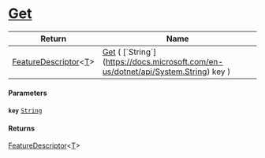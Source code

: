 # [Get](./FeatureDescriptor`1--Get.md)



| Return | Name | 
| --- | --- | 
| [FeatureDescriptor](./../FeatureDescriptor-1.md)\<[T](./FeatureDescriptor`1--Get.md)> | [Get](./FeatureDescriptor`1--Get.md) ( [`String`](https://docs.microsoft.com/en-us/dotnet/api/System.String) key ) | 


#### Parameters
**`key`**  [`String`](https://docs.microsoft.com/en-us/dotnet/api/System.String)<br>
#### Returns
[FeatureDescriptor](./../FeatureDescriptor-1.md)\<[T](./FeatureDescriptor`1--Get.md)><br>
